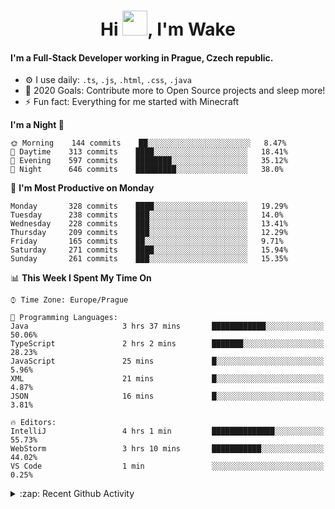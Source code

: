 <h1 align="center">Hi <img src="https://raw.githubusercontent.com/MrWakeCZ/MrWakeCZ/master/Hi.gif" width="40px" />, I'm Wake</h1>

#### I'm a Full-Stack Developer working in Prague, Czech republic.
- ⚙️ I use daily: `.ts`, `.js`, `.html`, `.css`, `.java`
- 🥅 2020 Goals: Contribute more to Open Source projects and sleep more!
- ⚡ Fun fact: Everything for me started with Minecraft

<!--START_SECTION:waka-->
**I'm a Night 🦉** 

```text
🌞 Morning    144 commits    ██░░░░░░░░░░░░░░░░░░░░░░░   8.47% 
🌆 Daytime    313 commits    ████░░░░░░░░░░░░░░░░░░░░░   18.41% 
🌃 Evening    597 commits    ████████░░░░░░░░░░░░░░░░░   35.12% 
🌙 Night      646 commits    █████████░░░░░░░░░░░░░░░░   38.0%

```
📅 **I'm Most Productive on Monday** 

```text
Monday       328 commits    ████░░░░░░░░░░░░░░░░░░░░░   19.29% 
Tuesday      238 commits    ███░░░░░░░░░░░░░░░░░░░░░░   14.0% 
Wednesday    228 commits    ███░░░░░░░░░░░░░░░░░░░░░░   13.41% 
Thursday     209 commits    ███░░░░░░░░░░░░░░░░░░░░░░   12.29% 
Friday       165 commits    ██░░░░░░░░░░░░░░░░░░░░░░░   9.71% 
Saturday     271 commits    ████░░░░░░░░░░░░░░░░░░░░░   15.94% 
Sunday       261 commits    ███░░░░░░░░░░░░░░░░░░░░░░   15.35%

```


📊 **This Week I Spent My Time On** 

```text
⌚︎ Time Zone: Europe/Prague

💬 Programming Languages: 
Java                     3 hrs 37 mins       ████████████░░░░░░░░░░░░░   50.06% 
TypeScript               2 hrs 2 mins        ███████░░░░░░░░░░░░░░░░░░   28.23% 
JavaScript               25 mins             █░░░░░░░░░░░░░░░░░░░░░░░░   5.96% 
XML                      21 mins             █░░░░░░░░░░░░░░░░░░░░░░░░   4.87% 
JSON                     16 mins             █░░░░░░░░░░░░░░░░░░░░░░░░   3.81%

🔥 Editors: 
IntelliJ                 4 hrs 1 min         ██████████████░░░░░░░░░░░   55.73% 
WebStorm                 3 hrs 10 mins       ███████████░░░░░░░░░░░░░░   44.02% 
VS Code                  1 min               ░░░░░░░░░░░░░░░░░░░░░░░░░   0.25%

```


<!--END_SECTION:waka-->

<details>
  <summary>:zap: Recent Github Activity</summary>

<!--START_SECTION:activity-->
1. 🎉 Merged PR [#6](https://github.com/craftmania-cz/craftlobby/pull/6) in [craftmania-cz/craftlobby](https://github.com/craftmania-cz/craftlobby)
2. 🎉 Merged PR [#14](https://github.com/craftmania-cz/craftmanager/pull/14) in [craftmania-cz/craftmanager](https://github.com/craftmania-cz/craftmanager)
3. 🎉 Merged PR [#89](https://github.com/waked-cz/corgi/pull/89) in [waked-cz/corgi](https://github.com/waked-cz/corgi)
4. 🎉 Merged PR [#2](https://github.com/craftmania-cz/craftcore/pull/2) in [craftmania-cz/craftcore](https://github.com/craftmania-cz/craftcore)
5. 🎉 Merged PR [#7](https://github.com/craftmania-cz/craftlobby/pull/7) in [craftmania-cz/craftlobby](https://github.com/craftmania-cz/craftlobby)
<!--END_SECTION:activity-->

</details>
